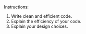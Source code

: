 Instructions:

1. Write clean and efficient code.
2. Explain the efficiency of your code.
3. Explain your design choices.

